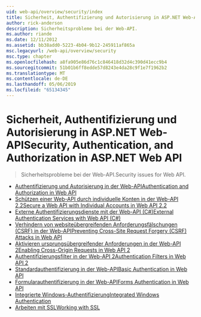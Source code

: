 ```yaml
---
uid: web-api/overview/security/index
title: Sicherheit, Authentifizierung und Autorisierung in ASP.NET Web-API | Microsoft-Dokumentation
author: rick-anderson
description: Sicherheitsprobleme bei der Web-API.
ms.author: riande
ms.date: 12/11/2012
ms.assetid: bb38add0-5223-4b04-9b12-245911af865a
msc.legacyurl: /web-api/overview/security
msc.type: chapter
ms.openlocfilehash: a8fa905e86d76c1c846418d32d4c390d41ecc9b4
ms.sourcegitcommit: 51b01b6ff8edde57d8243e4da28c9f1e7f1962b2
ms.translationtype: MT
ms.contentlocale: de-DE
ms.lasthandoff: 05/06/2019
ms.locfileid: "65134345"
---
```

# <a name="security-authentication-and-authorization-in-aspnet-web-api"></a><span data-ttu-id="b4b53-103">Sicherheit, Authentifizierung und Autorisierung in ASP.NET Web-API</span><span class="sxs-lookup"><span data-stu-id="b4b53-103">Security, Authentication, and Authorization in ASP.NET Web API</span></span>

> <span data-ttu-id="b4b53-104">Sicherheitsprobleme bei der Web-API.</span><span class="sxs-lookup"><span data-stu-id="b4b53-104">Security issues for Web API.</span></span>

- [<span data-ttu-id="b4b53-105">Authentifizierung und Autorisierung in der Web-API</span><span class="sxs-lookup"><span data-stu-id="b4b53-105">Authentication and Authorization in Web API</span></span>](authentication-and-authorization-in-aspnet-web-api.md)
- [<span data-ttu-id="b4b53-106">Schützen einer Web-API durch individuelle Konten in der Web-API 2.2</span><span class="sxs-lookup"><span data-stu-id="b4b53-106">Secure a Web API with Individual Accounts in Web API 2.2</span></span>](individual-accounts-in-web-api.md)
- [<span data-ttu-id="b4b53-107">Externe Authentifizierungsdienste mit der Web-API (C#)</span><span class="sxs-lookup"><span data-stu-id="b4b53-107">External Authentication Services with Web API (C#)</span></span>](external-authentication-services.md)
- [<span data-ttu-id="b4b53-108">Verhindern von websiteübergreifenden Anforderungsfälschungen (CSRF) in der Web-API</span><span class="sxs-lookup"><span data-stu-id="b4b53-108">Preventing Cross-Site Request Forgery (CSRF) Attacks in Web API</span></span>](preventing-cross-site-request-forgery-csrf-attacks.md)
- [<span data-ttu-id="b4b53-109">Aktivieren ursprungsübergreifender Anforderungen in der Web-API 2</span><span class="sxs-lookup"><span data-stu-id="b4b53-109">Enabling Cross-Origin Requests in Web API 2</span></span>](enabling-cross-origin-requests-in-web-api.md)
- [<span data-ttu-id="b4b53-110">Authentifizierungsfilter in der Web-API 2</span><span class="sxs-lookup"><span data-stu-id="b4b53-110">Authentication Filters in Web API 2</span></span>](authentication-filters.md)
- [<span data-ttu-id="b4b53-111">Standardauthentifizierung in der Web-API</span><span class="sxs-lookup"><span data-stu-id="b4b53-111">Basic Authentication in Web API</span></span>](basic-authentication.md)
- [<span data-ttu-id="b4b53-112">Formularauthentifizierung in der Web-API</span><span class="sxs-lookup"><span data-stu-id="b4b53-112">Forms Authentication in Web API</span></span>](forms-authentication.md)
- [<span data-ttu-id="b4b53-113">Integrierte Windows-Authentifizierung</span><span class="sxs-lookup"><span data-stu-id="b4b53-113">Integrated Windows Authentication</span></span>](integrated-windows-authentication.md)
- [<span data-ttu-id="b4b53-114">Arbeiten mit SSL</span><span class="sxs-lookup"><span data-stu-id="b4b53-114">Working with SSL</span></span>](working-with-ssl-in-web-api.md)
